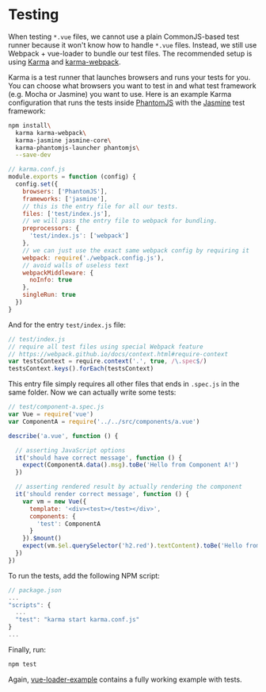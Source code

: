 # Testing

When testing `*.vue` files, we cannot use a plain CommonJS-based test runner because it won't know how to handle `*.vue` files. Instead, we still use Webpack + vue-loader to bundle our test files. The recommended setup is using [Karma](http://karma-runner.github.io/0.13/index.html) and [karma-webpack](https://github.com/webpack/karma-webpack).

Karma is a test runner that launches browsers and runs your tests for you. You can choose what browsers you want to test in and what test framework (e.g. Mocha or Jasmine) you want to use. Here is an example Karma configuration that runs the tests inside [PhantomJS](http://phantomjs.org/) with the [Jasmine](http://jasmine.github.io/edge/introduction.html) test framework:

``` bash
npm install\
  karma karma-webpack\
  karma-jasmine jasmine-core\
  karma-phantomjs-launcher phantomjs\
  --save-dev
```

``` js
// karma.conf.js
module.exports = function (config) {
  config.set({
    browsers: ['PhantomJS'],
    frameworks: ['jasmine'],
    // this is the entry file for all our tests.
    files: ['test/index.js'],
    // we will pass the entry file to webpack for bundling.
    preprocessors: {
      'test/index.js': ['webpack']
    },
    // we can just use the exact same webpack config by requiring it
    webpack: require('./webpack.config.js'),
    // avoid walls of useless text
    webpackMiddleware: {
      noInfo: true
    },
    singleRun: true
  })
}
```

And for the entry `test/index.js` file:

``` js
// test/index.js
// require all test files using special Webpack feature
// https://webpack.github.io/docs/context.html#require-context
var testsContext = require.context('.', true, /\.spec$/)
testsContext.keys().forEach(testsContext)
```

This entry file simply requires all other files that ends in `.spec.js` in the same folder. Now we can actually write some tests:

``` js
// test/component-a.spec.js
var Vue = require('vue')
var ComponentA = require('../../src/components/a.vue')

describe('a.vue', function () {

  // asserting JavaScript options
  it('should have correct message', function () {
    expect(ComponentA.data().msg).toBe('Hello from Component A!')
  })

  // asserting rendered result by actually rendering the component
  it('should render correct message', function () {
    var vm = new Vue({
      template: '<div><test></test></div>',
      components: {
        'test': ComponentA
      }
    }).$mount()
    expect(vm.$el.querySelector('h2.red').textContent).toBe('Hello from Component A!')
  })
})
```

To run the tests, add the following NPM script:

``` js
// package.json
...
"scripts": {
  ...
  "test": "karma start karma.conf.js"
}
...
```

Finally, run:

``` bash
npm test
```

Again, [vue-loader-example](https://github.com/vuejs/vue-loader-example) contains a fully working example with tests.
